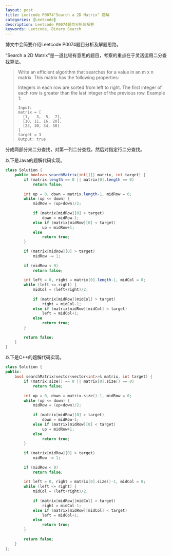 ```yaml
---
layout: post
title: Leetcode P0074"Search a 2D Matrix" 题解
categories: [Leetcode]
description: Leetcode P0074题目分析及解答
keywords: Leetcode, Binary Search
---
```


博文中会简要介绍Leetcode P0074题目分析及解题思路。

“Search a 2D Matrix”是一道比较有意思的题目，考察的重点在于灵活运用二分查找算法。

> Write an efficient algorithm that searches for a value in an m x n matrix. This matrix has the following properties:
> 
> Integers in each row are sorted from left to right.
The first integer of each row is greater than the last integer of the previous row.
> Example 1:
> ```
> Input:
> matrix = [
>   [1,   3,  5,  7],
>   [10, 11, 16, 20],
>   [23, 30, 34, 50]
> ]
> target = 3
> Output: true
> ```

分成两部分来二分查找，对第一列二分查找，然后对指定行二分查找。

以下是Java的题解代码实现。
```java
class Solution {
    public boolean searchMatrix(int[][] matrix, int target) {
        if (matrix.length == 0 || matrix[0].length == 0)
            return false;
        
        int up = 0, down = matrix.length-1, midRow = 0;
        while (up <= down) {
            midRow = (up+down)/2;
            
            if (matrix[midRow][0] > target)
                down = midRow-1;
            else if (matrix[midRow][0] < target)
                up = midRow+1;
            else 
                return true;
        }
        
        if (matrix[midRow][0] > target)
            midRow -= 1;
        
        if (midRow < 0)
            return false;
        
        int left = 0, right = matrix[0].length-1, midCol = 0;
        while (left <= right) {
            midCol = (left+right)/2;
            
            if (matrix[midRow][midCol] > target) 
                right = midCol-1;
            else if (matrix[midRow][midCol] < target)
                left = midCol+1;
            else 
                return true;
        }
        
        return false;
    }
}
```

以下是C++的题解代码实现。
```cpp
class Solution {
public:
    bool searchMatrix(vector<vector<int>>& matrix, int target) {
        if (matrix.size() == 0 || matrix[0].size() == 0)
            return false;
        
        int up = 0, down = matrix.size()-1, midRow = 0;
        while (up <= down) {
            midRow = (up+down)/2;
            
            if (matrix[midRow][0] > target)
                down = midRow-1;
            else if (matrix[midRow][0] < target)
                up = midRow+1;
            else 
                return true;
        }
        
        if (matrix[midRow][0] > target)
            midRow -= 1;
        
        if (midRow < 0)
            return false;
        
        int left = 0, right = matrix[0].size()-1, midCol = 0;
        while (left <= right) {
            midCol = (left+right)/2;
            
            if (matrix[midRow][midCol] > target) 
                right = midCol-1;
            else if (matrix[midRow][midCol] < target)
                left = midCol+1;
            else 
                return true;
        }
        
        return false;
    }
};
```